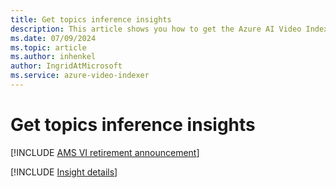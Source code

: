 ```yaml
---
title: Get topics inference insights  
description: This article shows you how to get the Azure AI Video Indexer topics inference insights.
ms.date: 07/09/2024
ms.topic: article
ms.author: inhenkel
author: IngridAtMicrosoft
ms.service: azure-video-indexer
---
```


# Get topics inference insights

[!INCLUDE [AMS VI retirement announcement](./includes/important-ams-retirement-abbreviated.md)]

[!INCLUDE [Insight details](./includes/topics-inference.md)]

